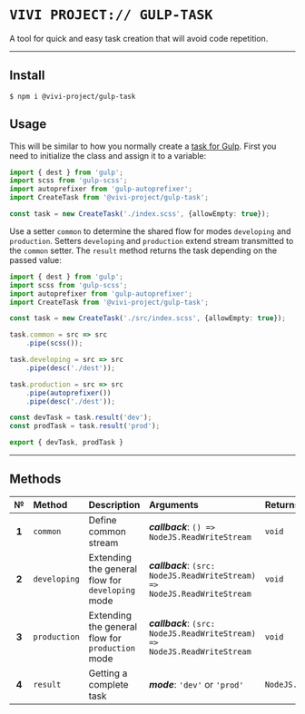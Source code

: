 <!-- Variables -->
[GulpLink]: https://gulpjs.com/

<!-- Template -->

# `VIVI PROJECT:// GULP-TASK`

A tool for quick and easy task creation that will avoid code repetition.

* * * * *

## Install
```
$ npm i @vivi-project/gulp-task
```

## Usage
This will be similar to how you normally create a [task for Gulp][GulpLink]. First you need to initialize the class and assign it to a variable:

```ts
import { dest } from 'gulp';
import scss from 'gulp-scss';
import autoprefixer from 'gulp-autoprefixer';
import CreateTask from '@vivi-project/gulp-task';

const task = new CreateTask('./index.scss', {allowEmpty: true});
```

Use a setter `common` to determine the shared flow for modes `developing` and `production`. Setters `developing` and `production` extend stream transmitted to the `common` setter. The `result` method returns the task depending on the passed value:

```ts
import { dest } from 'gulp';
import scss from 'gulp-scss';
import autoprefixer from 'gulp-autoprefixer';
import CreateTask from '@vivi-project/gulp-task';

const task = new CreateTask('./src/index.scss', {allowEmpty: true});

task.common = src => src
	.pipe(scss());

task.developing = src => src
	.pipe(desc('./dest'));

task.production = src => src
	.pipe(autoprefixer())
	.pipe(desc('./dest'));

const devTask = task.result('dev');
const prodTask = task.result('prod');

export { devTask, prodTask }
```

* * * * *

## Methods
| №     | Method       | Description                                      | Arguments                                                                 | Returns                   |
|:-----:|:-------------|:-------------------------------------------------|:--------------------------------------------------------------------------|:--------------------------|
| **1** | `common`     | Define common stream                             | _**callback**_: `() => NodeJS.ReadWriteStream`                            | `void`                    |
| **2** | `developing` | Extending the general flow for `developing` mode | _**callback**_: `(src: NodeJS.ReadWriteStream) => NodeJS.ReadWriteStream` | `void`                    |
| **3** | `production` | Extending the general flow for `production` mode | _**callback**_: `(src: NodeJS.ReadWriteStream) => NodeJS.ReadWriteStream` | `void`                    |
| **4** | `result`     | Getting a complete task                          | _**mode**_: `'dev'` or `'prod'`                                           | `NodeJS.ReadWriteStream`  |